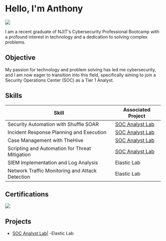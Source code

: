 # Hello, I'm Anthony
<a href="https://linkedin.com/in/anthony-j-rossi/"><img src="https://img.shields.io/badge/-LinkedIn-0072b1?&style=for-the-badge&logo=linkedin&logoColor=white" /></a>



I am a recent graduate of NJIT's Cybersecurity Professional Bootcamp with a profound interest in technology and a dedication to solving complex problems.

## Objective

My passion for technology and problem solving has led me cybersecurity, and I am now eager to transition into this field, specifically aiming to join a Security Operations Center (SOC) as a Tier 1 Analyst.

## Skills


| Skill                                           | Associated Project         |
|-------------------------------------------------|----------------------------|
| Security Automation with Shuffle SOAR         | <a href="https://github.com/Arossi52/SOC-Analyst-Lab/tree/main">SOC Analyst Lab</a>|
| Incident Response Planning and Execution        | <a href="https://github.com/Arossi52/SOC-Analyst-Lab/tree/main">SOC Analyst Lab</a>|
| Case Management with TheHive                  | <a href="https://github.com/Arossi52/SOC-Analyst-Lab/tree/main">SOC Analyst Lab</a>|
| Scripting and Automation for Threat Mitigation  | <a href="https://github.com/Arossi52/SOC-Analyst-Lab/tree/main">SOC Analyst Lab</a>|
| SIEM Implementation and Log Analysis          | Elastic Lab|
| Network Traffic Monitoring and Attack Detection | Elastic Lab|

## Certifications

<div>
<a href="https://drive.google.com/file/d/1NiyGMLhD9xm7pK9TnlCJM09xgpWBTkV5/view?usp=drive_link" target="_blank">
    <img src="https://img.shields.io/badge/-Security%2B-FF0000?&style=for-the-badge&logo=CompTIA&logoColor=white" />
</a>


## Projects
- <a href="https://github.com/Arossi52/SOC-Analyst-Lab/tree/main">SOC Analyst Lab</a>|
-Elastic Lab
